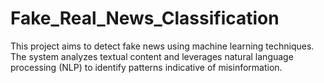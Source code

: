 # Fake_Real_News_Classification

This project aims to detect fake news using machine learning techniques. The system analyzes textual content and leverages natural language processing (NLP) to identify patterns indicative of misinformation.
